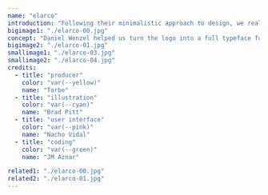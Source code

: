 ```yaml
---
name: "elarco"
introduction: "Following their minimalistic approach to design, we realised that just by cutting the bottom half of the futura font we ended up representing the companies naming, the arch. Sometimes at achos! less is more too!"
bigimage1: "./elarco-00.jpg"
concept: "Daniel Wenzel helped us turn the logo into a full typeface for elarco to use, a modified Futura to fit the arched logo. Thank you Daniel!"
bigimage2: "./elarco-01.jpg"
smallimage1: "./elarco-03.jpg"
smallimage2: "./elarco-04.jpg"
credits:
  - title: "producer"
    color: "var(--yellow)"
    name: "Torbe"
  - title: "illustration"
    color: "var(--cyan)"
    name: "Brad Pitt"
  - title: "user interface"
    color: "var(--pink)"
    name: "Nacho Vidal"
  - title: "coding"
    color: "var(--green)"
    name: "JM Aznar"

related1: "./elarco-00.jpg"
related2: "./elarco-01.jpg"
---
```

